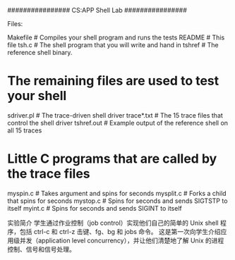################
CS:APP Shell Lab
################

Files:

Makefile	# Compiles your shell program and runs the tests
README		# This file
tsh.c		# The shell program that you will write and hand in
tshref		# The reference shell binary.

# The remaining files are used to test your shell
sdriver.pl	# The trace-driven shell driver
trace*.txt	# The 15 trace files that control the shell driver
tshref.out 	# Example output of the reference shell on all 15 traces

# Little C programs that are called by the trace files
myspin.c	    # Takes argument <n> and spins for <n> seconds
mysplit.c	    # Forks a child that spins for <n> seconds
mystop.c        # Spins for <n> seconds and sends SIGTSTP to itself
myint.c         # Spins for <n> seconds and sends SIGINT to itself

实验简介
学生通过作业控制（job control）实现他们自己的简单的 Unix shell 程序，包括 ctrl-c 和 ctrl-z 击键、fg、bg 和 jobs 命令。
这是第一次向学生介绍应用级并发（application level concurrency），并让他们清楚地了解 Unix 的进程控制、信号和信号处理。